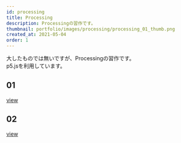 ```yaml
---
id: processing
title: Processing
description: Processingの習作です。
thumbnail: portfolio/images/processing/processing_01_thumb.png
created_at: 2021-05-04
order: 1
---
```


大したものでは無いですが、Processingの習作です。  
p5.jsを利用しています。


## 01
<dynamic-image path="portfolio/images/processing/processing_01.gif" alt="processingイメージ" ></dynamic-image>
<a href="https://nogson.github.io/p5js_sample/" class="link-text-right">view</a>


## 02
<dynamic-image path="portfolio/images/processing/processing_02.gif" alt="processingイメージ" ></dynamic-image>
<a href="https://nogson.github.io/p5js_sample2/" class="link-text-right">view</a>

